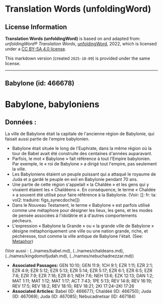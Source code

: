 # Translation Words (unfoldingWord)

## License Information

**Translation Words (unfoldingWord)** is based on and adapted from: _unfoldingWord® Translation Words_, [unfoldingWord](https://unfoldingword.org/utw), 2022, which is licensed under a [CC BY-SA 4.0 license](https://creativecommons.org/licenses/by-sa/4.0/legalcode.en).

This markdown version (created `2025-10-09`) is provided under the same license.



--------------------------------

## Babylone (id: 466678)

Babylone, babyloniens
=====================

Données :
---------

La ville de Babylone était la capitale de l'ancienne région de Babylonie, qui faisait aussi partie de l'empire babylonien.

* Babylone était située le long de l'Euphrate, dans la même région où la tour de Babel avait été construite des centaines d'années auparavant.
* Parfois, le mot « Babylone » fait référence à tout l'Empire babylonien. Par exemple, le « roi de Babylone » a dirigé tout l'empire, pas seulement la ville.
* Les Babyloniens étaient un peuple puissant qui a attaqué le royaume de Juda et a gardé le peuple en exil en Babylonie pendant 70 ans.
* Une partie de cette région s'appelait « la Chaldée » et les gens qui y vivaient étaient les « Chaldéens ». En conséquence, le terme « Chaldée » a souvent été utilisé pour faire référence à la Babylonie. (Voir: \[\[: fr: ta: vol2: traduire: figs\_synecdoche]])
* Dans le Nouveau Testament, le terme « Babylone » est parfois utilisé comme une métaphore pour désigner les lieux, les gens, et les modes de pensée associées à l'idolâtrie et à d'autres comportements pécheurs.
* L'expression « Babylone la Grande » ou « la grande ville de Babylone » désigne métaphoriquement une ville ou une nation grande, riche, et péchéresse, tout comme la ville antique de Babylone l'était. (See: [Metaphor](rc://fr/ta/man/translate/figs-metaphor))

(Voir aussi : (../names/babel.md), (../names/chaldeans.md), (../names/kingdomofjudah.md), (../names/nebuchadnezzar.md))

* **Associated Passages:** GEN 10:10; GEN 11:9; 1CH 9:1; EZR 1:11; EZR 2:1; EZR 4:9; EZR 5:12; EZR 5:13; EZR 5:14; EZR 5:17; EZR 6:1; EZR 6:5; EZR 7:6; EZR 7:9; EZR 7:16; EZR 8:1; NEH 7:6; NEH 13:6; EZK 12:13; DAN 1:2; MAT 1:11; MAT 1:12; MAT 1:17; ACT 7:43; 1PE 5:13; REV 14:8; REV 16:19; REV 17:5; REV 18:2; REV 18:10; REV 18:21; 2KI 17:24–2KI 17:26
* **Associated Articles:** Babel (ID: 466677); Chaldéé  (ID: 466750); Juda (ID: 467069); Juda (ID: 467085); Nébucadnetsar (ID: 467184)

